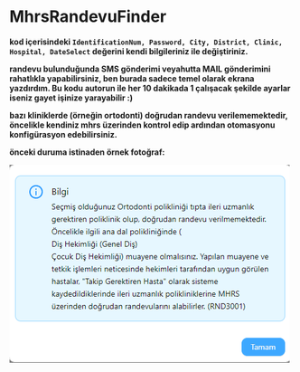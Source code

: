 # MhrsRandevuFinder

**kod içerisindeki `IdentificationNum, Password, City, District, Clinic, Hospital, DateSelect` değerini kendi bilgileriniz ile değiştiriniz.**

**randevu bulunduğunda SMS gönderimi veyahutta MAIL gönderimini rahatlıkla yapabilirsiniz, ben burada sadece temel olarak ekrana yazdırdım. Bu kodu autorun ile her 10 dakikada 1 çalışacak şekilde ayarlar iseniz gayet işinize yarayabilir :)**

**bazı kliniklerde (örneğin ortodonti) doğrudan randevu verilememektedir, öncelikle kendiniz mhrs üzerinden kontrol edip ardından otomasyonu konfigürasyon edebilirsiniz.**

**önceki duruma istinaden örnek fotoğraf:**

![örnek fotoğraf](bilgilendirme.PNG)
